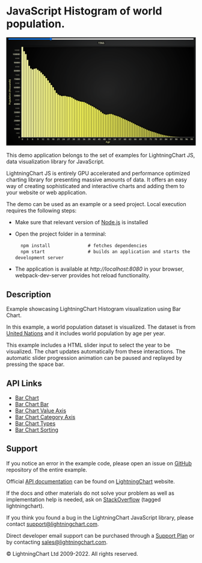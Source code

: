 # JavaScript Histogram of world population.

![JavaScript Histogram of world population.](histogramPopulation-darkGold.png)

This demo application belongs to the set of examples for LightningChart JS, data visualization library for JavaScript.

LightningChart JS is entirely GPU accelerated and performance optimized charting library for presenting massive amounts of data. It offers an easy way of creating sophisticated and interactive charts and adding them to your website or web application.

The demo can be used as an example or a seed project. Local execution requires the following steps:

-   Make sure that relevant version of [Node.js](https://nodejs.org/en/download/) is installed
-   Open the project folder in a terminal:

          npm install              # fetches dependencies
          npm start                # builds an application and starts the development server

-   The application is available at _http://localhost:8080_ in your browser, webpack-dev-server provides hot reload functionality.


## Description

Example showcasing LightningChart Histogram visualization using Bar Chart.

In this example, a world population dataset is visualized. The dataset is from [United Nations](https://population.un.org/wpp/Download/Standard/CSV/) and it includes world population by age per year.

This example includes a HTML slider input to select the year to be visualized. The chart updates automatically from these interactions. The automatic slider progression animation can be paused and replayed by pressing the space bar.


## API Links

* [Bar Chart]
* [Bar Chart Bar]
* [Bar Chart Value Axis ]
* [Bar Chart Category Axis]
* [Bar Chart Types]
* [Bar Chart Sorting]


## Support

If you notice an error in the example code, please open an issue on [GitHub][0] repository of the entire example.

Official [API documentation][1] can be found on [LightningChart][2] website.

If the docs and other materials do not solve your problem as well as implementation help is needed, ask on [StackOverflow][3] (tagged lightningchart).

If you think you found a bug in the LightningChart JavaScript library, please contact support@lightningchart.com.

Direct developer email support can be purchased through a [Support Plan][4] or by contacting sales@lightningchart.com.

[0]: https://github.com/Arction/
[1]: https://lightningchart.com/lightningchart-js-api-documentation/
[2]: https://lightningchart.com
[3]: https://stackoverflow.com/questions/tagged/lightningchart
[4]: https://lightningchart.com/support-services/

© LightningChart Ltd 2009-2022. All rights reserved.


[Bar Chart]: https://lightningchart.com/js-charts/api-documentation/v4.2.0/interfaces/BarChart.html
[Bar Chart Bar]: https://lightningchart.com/js-charts/api-documentation/v4.2.0/
[Bar Chart Value Axis ]: https://lightningchart.com/js-charts/api-documentation/v4.2.0/classes/BarChartValueAxis.html
[Bar Chart Category Axis]: https://lightningchart.com/js-charts/api-documentation/v4.2.0/classes/BarChartCategoryAxis.html
[Bar Chart Types]: https://lightningchart.com/js-charts/api-documentation/v4.2.0/
[Bar Chart Sorting]: https://lightningchart.com/js-charts/api-documentation/v4.2.0/

